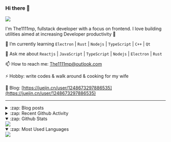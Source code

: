 ### Hi there 👋

![](https://komarev.com/ghpvc/?username=1111mp&color=green)

I'm The1111mp, fullstack developer with a focus on frontend. I love building utilities aimed at increasing Developer productivity 🙌

🌱 I’m currently learning `Electron` | `Rust` | `Nodejs` | `TypeScript` | `C++` | `Qt`

💬 Ask me about `Reactjs` | `JavaScript` | `TypeScript` | `Nodejs` | `Electron` | `Rust`

📫 How to reach me: <a href="mailto:The1111mp@outlook.com">The1111mp@outlook.com</a>

⚡ Hobby: write codes & walk around & cooking for my wife

📖 Blog: [https://juejin.cn/user/1248673297886535](https://juejin.cn/user/1248673297886535)

***

<details>
  <summary>:zap: Blog posts</summary>

  - [这里有从零开始构建现代化前端UI组件库所需要的一切](https://juejin.cn/post/7324011329883045915)
  - [使用 nvm-desktop 轻松安装和管理多个 node 版本](https://juejin.cn/post/7267791228872179727)
  - [Electron 中集成 SQLite3 数据库的最佳实践](https://juejin.cn/post/7202807471881306172)
  - [从0开发IM，单聊群聊在线离线消息以及消息的已读未读功能](https://juejin.cn/post/7202583557751865401)
  - [Electron（网页）中实现接近微信消息发送体验的消息输入框及界面](https://juejin.cn/post/7252505446396575781)
  - [Qt中基于QWebEngineView和QWebChannel实现与web的交互](https://juejin.cn/post/7238423148555501629)
</details>

<details>
  <summary>:zap: Recent Github Activity</summary>

  <!--START_SECTION:activity-->
1. ❗ Opened issue [#2620](https://github.com/tauri-apps/plugins-workspace/issues/2620) in [tauri-apps/plugins-workspace](https://github.com/tauri-apps/plugins-workspace)
2. 🗣 Commented on [#172](https://github.com/1111mp/nvm-desktop/issues/172#issuecomment-2775291162) in [1111mp/nvm-desktop](https://github.com/1111mp/nvm-desktop)
3. 🗣 Commented on [#172](https://github.com/1111mp/nvm-desktop/issues/172#issuecomment-2775004151) in [1111mp/nvm-desktop](https://github.com/1111mp/nvm-desktop)
4. 🗣 Commented on [#16](https://github.com/1111mp/nvmd-command/issues/16#issuecomment-2719800622) in [1111mp/nvmd-command](https://github.com/1111mp/nvmd-command)
5. 🗣 Commented on [#171](https://github.com/1111mp/nvm-desktop/issues/171#issuecomment-2709785992) in [1111mp/nvm-desktop](https://github.com/1111mp/nvm-desktop)
6. 🗣 Commented on [#169](https://github.com/1111mp/nvm-desktop/issues/169#issuecomment-2709635671) in [1111mp/nvm-desktop](https://github.com/1111mp/nvm-desktop)
7. 🔒 Closed issue [#169](https://github.com/1111mp/nvm-desktop/issues/169) in [1111mp/nvm-desktop](https://github.com/1111mp/nvm-desktop)
8. 💪 Opened PR [#1091](https://github.com/tauri-apps/tao/pull/1091) in [tauri-apps/tao](https://github.com/tauri-apps/tao)
9. 🗣 Commented on [#12894](https://github.com/tauri-apps/tauri/issues/12894#issuecomment-2705393752) in [tauri-apps/tauri](https://github.com/tauri-apps/tauri)
10. 🗣 Commented on [#169](https://github.com/1111mp/nvm-desktop/issues/169#issuecomment-2702796579) in [1111mp/nvm-desktop](https://github.com/1111mp/nvm-desktop)
  <!--END_SECTION:activity-->
</details>

<details open>
  <summary>:zap: Github Stats</summary>

  <img align="center" src="https://github-readme-stats-sigma-five.vercel.app/api?username=1111mp&show_icons=true&hide_border=true&theme=gruvbox" />
</details>

<details open>
  <summary>:zap: Most Used Languages</summary>

  <img align="center" src="https://github-readme-stats-sigma-five.vercel.app/api/top-langs/?username=1111mp&layout=compact&show_icons=true&hide_border=true&theme=gruvbox" />
</details>


<!--
**1111mp/1111mp** is a ✨ _special_ ✨ repository because its `README.md` (this file) appears on your GitHub profile.

Here are some ideas to get you started:

- 🔭 I’m currently working on ...
- 🌱 I’m currently learning ...
- 👯 I’m looking to collaborate on ...
- 🤔 I’m looking for help with ...
- 💬 Ask me about ...
- 📫 How to reach me: ...
- 😄 Pronouns: ...
- ⚡ Fun fact: ...
-->
